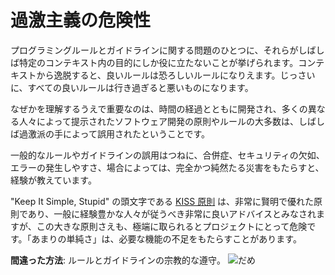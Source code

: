 # 過激主義の危険性 #

プログラミングルールとガイドラインに関する問題のひとつに、それらがしばしば特定のコンテキスト内の目的にしか役に立たないことが挙げられます。コンテキストから逸脱すると、良いルールは恐ろしいルールになりえます。じっさいに、すべての良いルールは行き過ぎると悪いものになります。

なぜかを理解するうえで重要なのは、時間の経過とともに開発され、多くの異なる人々によって提示されたソフトウェア開発の原則やルールの大多数は、しばしば過激派の手によって誤用されたということです。

一般的なルールやガイドラインの誤用はつねに、合併症、セキュリティの欠如、エラーの発生しやすさ、場合によっては、完全かつ純然たる災害をもたらすと、経験が教えています。

"Keep It Simple, Stupid" の頭文字である [KISS 原則](https://en.wikipedia.org/wiki/KISS_principle) は、非常に賢明で優れた原則であり、一般に経験豊かな人々が従うべき非常に良いアドバイスとみなされますが、この大きな原則さえも、極端に取られるとプロジェクトにとって危険です。「あまりの単純さ」は、必要な機能の不足をもたらすことがあります。

**間違った方法**: ルールとガイドラインの宗教的な遵守。 ![だめ](/img/thumbs-down.png)
